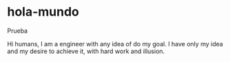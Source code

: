 # hola-mundo
Prueba

Hi humans,
I am a engineer with  any idea of do my goal. I have only my idea and my desire to achieve it, with hard work and illusion.
